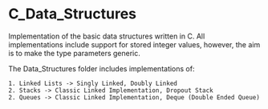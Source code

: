 # C_Data_Structures

Implementation of the basic data structures written in C. All implementations include support for stored integer values, however, the aim is to make the type parameters generic.

The Data_Structures folder includes implementations of:

    1. Linked Lists -> Singly Linked, Doubly Linked
    2. Stacks -> Classic Linked Implementation, Dropout Stack
    2. Queues -> Classic Linked Implementation, Deque (Double Ended Queue)
